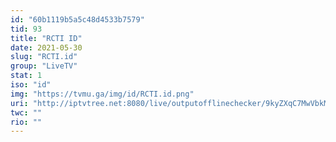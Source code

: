 ```yaml
---
id: "60b1119b5a5c48d4533b7579"
tid: 93
title: "RCTI ID"
date: 2021-05-30
slug: "RCTI.id"
group: "LiveTV"
stat: 1
iso: "id"
img: "https://tvmu.ga/img/id/RCTI.id.png"
uri: "http://iptvtree.net:8080/live/outputofflinechecker/9kyZXqC7MwVbkMnJmf/157591.m3u8"
twc: ""
rio: ""
---
```

